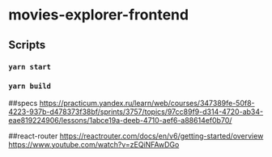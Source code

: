 # movies-explorer-frontend


## Scripts
### `yarn start`
### `yarn build`

##specs
https://practicum.yandex.ru/learn/web/courses/347389fe-50f8-4223-937b-d478373f38bf/sprints/3757/topics/97cc89f9-d314-4720-ab34-eae819224906/lessons/1abce19a-deeb-4710-aef6-a88614ef0b70/


##react-router
https://reactrouter.com/docs/en/v6/getting-started/overview
https://www.youtube.com/watch?v=zEQiNFAwDGo
